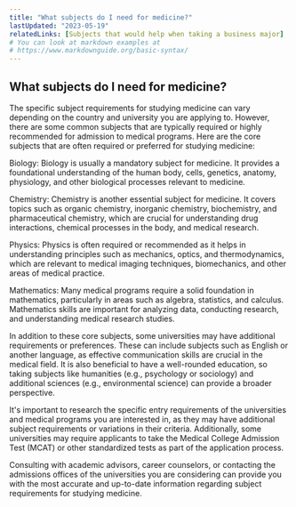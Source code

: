 ```yaml
---
title: "What subjects do I need for medicine?"
lastUpdated: "2023-05-19"
relatedLinks: [Subjects that would help when taking a business major]
# You can look at markdown examples at
# https://www.markdownguide.org/basic-syntax/
---
```


## What subjects do I need for medicine?

The specific subject requirements for studying medicine can vary depending on the country and university you are applying to. However, there are some common subjects that are typically required or highly recommended for admission to medical programs. Here are the core subjects that are often required or preferred for studying medicine:

Biology: Biology is usually a mandatory subject for medicine. It provides a foundational understanding of the human body, cells, genetics, anatomy, physiology, and other biological processes relevant to medicine.

Chemistry: Chemistry is another essential subject for medicine. It covers topics such as organic chemistry, inorganic chemistry, biochemistry, and pharmaceutical chemistry, which are crucial for understanding drug interactions, chemical processes in the body, and medical research.

Physics: Physics is often required or recommended as it helps in understanding principles such as mechanics, optics, and thermodynamics, which are relevant to medical imaging techniques, biomechanics, and other areas of medical practice.

Mathematics: Many medical programs require a solid foundation in mathematics, particularly in areas such as algebra, statistics, and calculus. Mathematics skills are important for analyzing data, conducting research, and understanding medical research studies.

In addition to these core subjects, some universities may have additional requirements or preferences. These can include subjects such as English or another language, as effective communication skills are crucial in the medical field. It is also beneficial to have a well-rounded education, so taking subjects like humanities (e.g., psychology or sociology) and additional sciences (e.g., environmental science) can provide a broader perspective.

It's important to research the specific entry requirements of the universities and medical programs you are interested in, as they may have additional subject requirements or variations in their criteria. Additionally, some universities may require applicants to take the Medical College Admission Test (MCAT) or other standardized tests as part of the application process.

Consulting with academic advisors, career counselors, or contacting the admissions offices of the universities you are considering can provide you with the most accurate and up-to-date information regarding subject requirements for studying medicine.
